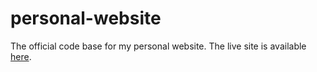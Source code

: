 # personal-website

The official code base for my personal website. The live site is available
[here](https://cyberb.space).
